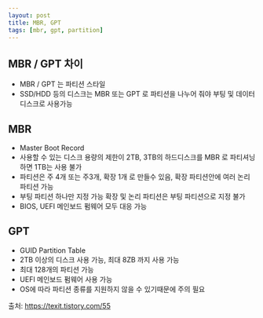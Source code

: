 ```yaml
---
layout: post
title: MBR, GPT
tags: [mbr, gpt, partition]
---
```


## MBR / GPT 차이
- MBR / GPT 는 파티션 스타일
- SSD/HDD 등의 디스크는 MBR 또는 GPT 로 파티션을 나누어 줘야 부팅 및 데이터 디스크로 사용가능
  
  
## MBR
- Master Boot Record
- 사용할 수 있는 디스크 용량의 제한이 2TB, 3TB의 하드디스크를 MBR 로 파티셔닝 하면 1TB는 사용 불가
- 파티션은 주 4개 또는 주3개, 확장 1개 로 만들수 있음, 확장 파티션안에 여러 논리 파티션 가능
- 부팅 파티션 하나만 지정 가능 확장 및 논리 파티션은 부팅 파티션으로 지정 불가
- BIOS, UEFI 메인보드 펌웨어 모두 대응 가능

## GPT
- GUID Partition Table
- 2TB 이상의 디스크 사용 가능, 최대 8ZB 까지 사용 가능
- 최대 128개의 파티션 가능
- UEFI 메인보드 펌웨어 사용 가능
- OS에 따라 파티션 종류를 지원하지 않을 수 있기때문에 주의 필요
  
  
출처: https://texit.tistory.com/55
